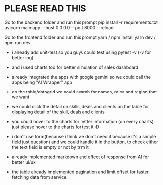 # PLEASE READ THIS

Go to the backend folder and run this prompt
pip install -r requirements.txt
uvicorn main:app --host 0.0.0.0 --port 8000 --reload

Go to the frontend folder and run this prompt
yarn / npm install
yarn dev / npm run dev

- i already add unit-test so you guys could test using
  pytest -v (-v for better log)

- and i used charts too for better simulation of sales dashboard

- already integrated the apps with google gemini so we could call the apps being "AI Wrapper" app

- on the table/datagrid we could search for names, roles and region that we want

- we could click the detail on skills, deals and clients on the table for displaying detail of the skill, deals and clients

- you could hover to the charts for better information (on every charts) just please hover to the charts for test it :D

- i don't use form(because i think we don't need it because it's a simple field just question) and we could handle it in the button, to check either the text field is empty or not by trim it

- already implemented markdown and effect of response from AI for better ui/ux

- the table already implemented pagination and limit offset for faster fetching data from service.
